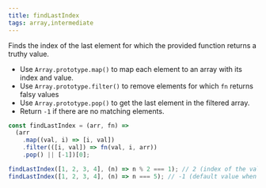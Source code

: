 ```yaml
---
title: findLastIndex
tags: array,intermediate
---
```


Finds the index of the last element for which the provided function returns a truthy value.

- Use `Array.prototype.map()` to map each element to an array with its index and value.
- Use `Array.prototype.filter()` to remove elements for which `fn` returns falsy values
- Use `Array.prototype.pop()` to get the last element in the filtered array.
- Return `-1` if there are no matching elements.

```js
const findLastIndex = (arr, fn) =>
  (arr
    .map((val, i) => [i, val])
    .filter(([i, val]) => fn(val, i, arr))
    .pop() || [-1])[0];
```

```js
findLastIndex([1, 2, 3, 4], (n) => n % 2 === 1); // 2 (index of the value 3)
findLastIndex([1, 2, 3, 4], (n) => n === 5); // -1 (default value when not found)
```
